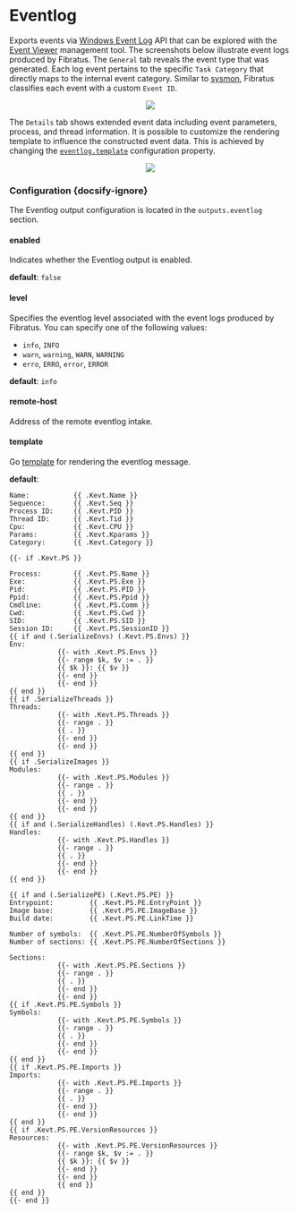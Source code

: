 # Eventlog

Exports events via [Windows Event Log](https://docs.microsoft.com/en-us/windows/win32/wes/windows-event-log) API that can be explored with the [Event Viewer](https://docs.microsoft.com/en-us/previous-versions/windows/it-pro/windows-server-2008-R2-and-2008/cc766042(v=ws.11)) management tool. The screenshots below illustrate event logs produced by Fibratus. The `General` tab reveals the event type that was generated. Each log event pertains to the specific `Task Category` that directly maps to the internal event category. Similar to [sysmon](https://docs.microsoft.com/en-us/sysinternals/downloads/sysmon), Fibratus classifies each event with a custom `Event ID`. 

<p align="center">
  <img src="outputs/images/eventlog-general.png"/>
</p>

The `Details` tab shows extended event data including event parameters, process, and thread information. It is possible to customize the rendering template to influence the constructed event data. This is achieved by changing the [`eventlog.template`](outputs/eventlog?id=template) configuration property.

<p align="center">
  <img src="outputs/images/eventlog-details.png"/>
</p>

### Configuration {docsify-ignore}

The Eventlog output configuration is located in the `outputs.eventlog` section.

#### enabled

Indicates whether the Eventlog output is enabled.

**default**: `false`


#### level

Specifies the eventlog level associated with the event logs produced by Fibratus. You can specify one of the following values:

- `info`, `INFO`
- `warn`, `warning`, `WARN`, `WARNING`
- `erro`, `ERRO`, `error`, `ERROR`

**default**: `info`

#### remote-host

Address of the remote eventlog intake.

#### template

Go [template](https://pkg.go.dev/text/template) for rendering the eventlog message.

**default**:

```
Name:  		    {{ .Kevt.Name }}
Sequence: 		{{ .Kevt.Seq }}
Process ID:		{{ .Kevt.PID }}
Thread ID: 		{{ .Kevt.Tid }}
Cpu: 			{{ .Kevt.CPU }}
Params:			{{ .Kevt.Kparams }}
Category: 		{{ .Kevt.Category }}

{{- if .Kevt.PS }}

Process:		{{ .Kevt.PS.Name }}
Exe:			{{ .Kevt.PS.Exe }}
Pid:  			{{ .Kevt.PS.PID }}
Ppid: 			{{ .Kevt.PS.Ppid }}
Cmdline:		{{ .Kevt.PS.Comm }}
Cwd:			{{ .Kevt.PS.Cwd }}
SID:			{{ .Kevt.PS.SID }}
Session ID:		{{ .Kevt.PS.SessionID }}
{{ if and (.SerializeEnvs) (.Kevt.PS.Envs) }}
Env:
			{{- with .Kevt.PS.Envs }}
			{{- range $k, $v := . }}
			{{ $k }}: {{ $v }}
			{{- end }}
			{{- end }}
{{ end }}
{{ if .SerializeThreads }}
Threads:
			{{- with .Kevt.PS.Threads }}
			{{- range . }}
			{{ . }}
			{{- end }}
			{{- end }}
{{ end }}
{{ if .SerializeImages }}
Modules:
			{{- with .Kevt.PS.Modules }}
			{{- range . }}
			{{ . }}
			{{- end }}
			{{- end }}
{{ end }}
{{ if and (.SerializeHandles) (.Kevt.PS.Handles) }}
Handles:
			{{- with .Kevt.PS.Handles }}
			{{- range . }}
			{{ . }}
			{{- end }}
			{{- end }}
{{ end }}

{{ if and (.SerializePE) (.Kevt.PS.PE) }}
Entrypoint:  		{{ .Kevt.PS.PE.EntryPoint }}
Image base: 		{{ .Kevt.PS.PE.ImageBase }}
Build date:  		{{ .Kevt.PS.PE.LinkTime }}

Number of symbols: 	{{ .Kevt.PS.PE.NumberOfSymbols }}
Number of sections: {{ .Kevt.PS.PE.NumberOfSections }}

Sections:
			{{- with .Kevt.PS.PE.Sections }}
			{{- range . }}
			{{ . }}
			{{- end }}
			{{- end }}
{{ if .Kevt.PS.PE.Symbols }}
Symbols:
			{{- with .Kevt.PS.PE.Symbols }}
			{{- range . }}
			{{ . }}
			{{- end }}
			{{- end }}
{{ end }}
{{ if .Kevt.PS.PE.Imports }}
Imports:
			{{- with .Kevt.PS.PE.Imports }}
			{{- range . }}
			{{ . }}
			{{- end }}
			{{- end }}
{{ end }}
{{ if .Kevt.PS.PE.VersionResources }}
Resources:
			{{- with .Kevt.PS.PE.VersionResources }}
			{{- range $k, $v := . }}
			{{ $k }}: {{ $v }}
			{{- end }}
			{{- end }}
			{{ end }}
{{ end }}
{{- end }}

```
